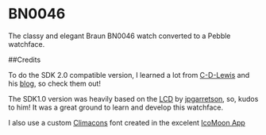 BN0046
======

The classy and elegant Braun BN0046 watch converted to a Pebble watchface.

##Credits

To do the SDK 2.0 compatible version, I learned a lot from <a href="https://github.com/C-D-Lewis">C-D-Lewis</a> and his <a href="http://ninedof.wordpress.com/">blog</a>, so check them out!

The SDK1.0 version was heavily based on the <a href="http://github.com/jpgarretson/LCD">LCD</a> by <a href="http://github.com/jpgarretson">jpgarretson</a>, so, kudos to him! It was a great ground to learn and develop this watchface.

I also use a custom <a href="http://adamwhitcroft.com/climacons/">Climacons</a> font  created in the excelent <a href="http://icomoon.io/app/">IcoMoon App</a>
